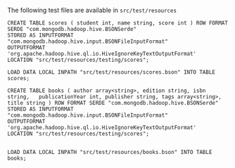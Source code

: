 The following test files are available in `src/test/resources`

    CREATE TABLE scores ( student int, name string, score int ) ROW FORMAT SERDE "com.mongodb.hadoop.hive.BSONSerde"
    STORED AS INPUTFORMAT "com.mongodb.hadoop.hive.input.BSONFileInputFormat"
    OUTPUTFORMAT 'org.apache.hadoop.hive.ql.io.HiveIgnoreKeyTextOutputFormat'
    LOCATION "src/test/resources/testing/scores";

    LOAD DATA LOCAL INPATH "src/test/resources/scores.bson" INTO TABLE scores;

    CREATE TABLE books ( author array<string>, edition string, isbn string,   publicationYear int, publisher string, tags array<string>, title string ) ROW FORMAT SERDE "com.mongodb.hadoop.hive.BSONSerde"
    STORED AS INPUTFORMAT "com.mongodb.hadoop.hive.input.BSONFileInputFormat"
    OUTPUTFORMAT 'org.apache.hadoop.hive.ql.io.HiveIgnoreKeyTextOutputFormat'
    LOCATION "src/test/resources/testing/scores";


    LOAD DATA LOCAL INPATH "src/test/resources/books.bson" INTO TABLE books;

